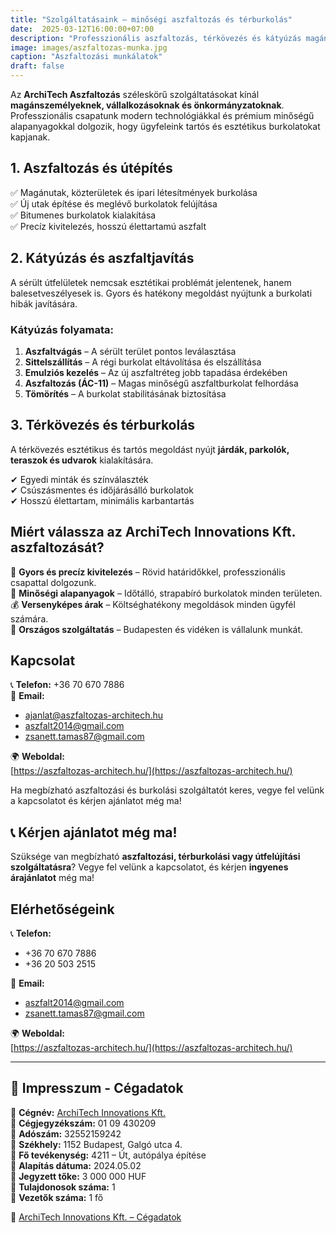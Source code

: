 ```yaml
---
title: "Szolgáltatásaink – minőségi aszfaltozás és térburkolás"
date:  2025-03-12T16:00:00+07:00
description: "Professzionális aszfaltozás, térkövezés és kátyúzás magán- és ipari területeken. Gyors és megbízható kivitelezés."
image: images/aszfaltozas-munka.jpg
caption: "Aszfaltozási munkálatok"
draft: false
---
```


Az **ArchiTech Aszfaltozás** széleskörű szolgáltatásokat kínál **magánszemélyeknek, vállalkozásoknak és önkormányzatoknak**. Professzionális csapatunk modern technológiákkal és prémium minőségű alapanyagokkal dolgozik, hogy ügyfeleink tartós és esztétikus burkolatokat kapjanak.  

## **1. Aszfaltozás és útépítés**  

✅ Magánutak, közterületek és ipari létesítmények burkolása  
✅ Új utak építése és meglévő burkolatok felújítása  
✅ Bitumenes burkolatok kialakítása  
✅ Precíz kivitelezés, hosszú élettartamú aszfalt  

## **2. Kátyúzás és aszfaltjavítás**  

A sérült útfelületek nemcsak esztétikai problémát jelentenek, hanem balesetveszélyesek is. Gyors és hatékony megoldást nyújtunk a burkolati hibák javítására.  

### **Kátyúzás folyamata:**  
1. **Aszfaltvágás** – A sérült terület pontos leválasztása  
2. **Sittelszállítás** – A régi burkolat eltávolítása és elszállítása  
3. **Emulziós kezelés** – Az új aszfaltréteg jobb tapadása érdekében  
4. **Aszfaltozás (ÁC-11)** – Magas minőségű aszfaltburkolat felhordása  
5. **Tömörítés** – A burkolat stabilitásának biztosítása  

## **3. Térkövezés és térburkolás**  

A térkövezés esztétikus és tartós megoldást nyújt **járdák, parkolók, teraszok és udvarok** kialakítására.  

✔ Egyedi minták és színválaszték  
✔ Csúszásmentes és időjárásálló burkolatok  
✔ Hosszú élettartam, minimális karbantartás  

## **Miért válassza az ArchiTech Innovations Kft. aszfaltozását?**  

🚧 **Gyors és precíz kivitelezés** – Rövid határidőkkel, professzionális csapattal dolgozunk.  
🔧 **Minőségi alapanyagok** – Időtálló, strapabíró burkolatok minden területen.  
💰 **Versenyképes árak** – Költséghatékony megoldások minden ügyfél számára.  
📍 **Országos szolgáltatás** – Budapesten és vidéken is vállalunk munkát.  

## **Kapcsolat**  

📞 **Telefon:** +36 70 670 7886  
📧 **Email:**  
- [ajanlat@aszfaltozas-architech.hu](mailto:ajanlat@aszfaltozas-architech.hu) 
- [aszfalt2014@gmail.com](mailto:aszfalt2014@gmail.com)  
- [zsanett.tamas87@gmail.com](mailto:zsanett.tamas87@gmail.com)  

🌍 **Weboldal:**  
[https://aszfaltozas-architech.hu/](https://aszfaltozas-architech.hu/)  

Ha megbízható aszfaltozási és burkolási szolgáltatót keres, vegye fel velünk a kapcsolatot és kérjen ajánlatot még ma!


## 📞 **Kérjen ajánlatot még ma!**  

Szüksége van megbízható **aszfaltozási, térburkolási vagy útfelújítási szolgáltatásra**? Vegye fel velünk a kapcsolatot, és kérjen **ingyenes árajánlatot** még ma!  

## **Elérhetőségeink**  

📞 **Telefon:**  
- +36 70 670 7886  
- +36 20 503 2515  

📧 **Email:**  
- [aszfalt2014@gmail.com](mailto:aszfalt2014@gmail.com)  
- [zsanett.tamas87@gmail.com](mailto:zsanett.tamas87@gmail.com)  

🌍 **Weboldal:**  
[https://aszfaltozas-architech.hu/](https://aszfaltozas-architech.hu/)  

---

## 🏢 **Impresszum - Cégadatok**  

🔹 **Cégnév:** [ArchiTech Innovations Kft.](https://www.e-cegjegyzek.hu/)  
🔹 **Cégjegyzékszám:** 01 09 430209  
🔹 **Adószám:** 32552159242  
🔹 **Székhely:** 1152 Budapest, Galgó utca 4.  
🔹 **Fő tevékenység:** 4211 – Út, autópálya építése  
🔹 **Alapítás dátuma:** 2024.05.02  
🔹 **Jegyzett tőke:** 3 000 000 HUF  
🔹 **Tulajdonosok száma:** 1  
🔹 **Vezetők száma:** 1 fő  

📜
[ArchiTech Innovations Kft. – Cégadatok](https://www.e-cegjegyzek.hu/?cegadatlap/0109430209/Cegbetekintes)  
